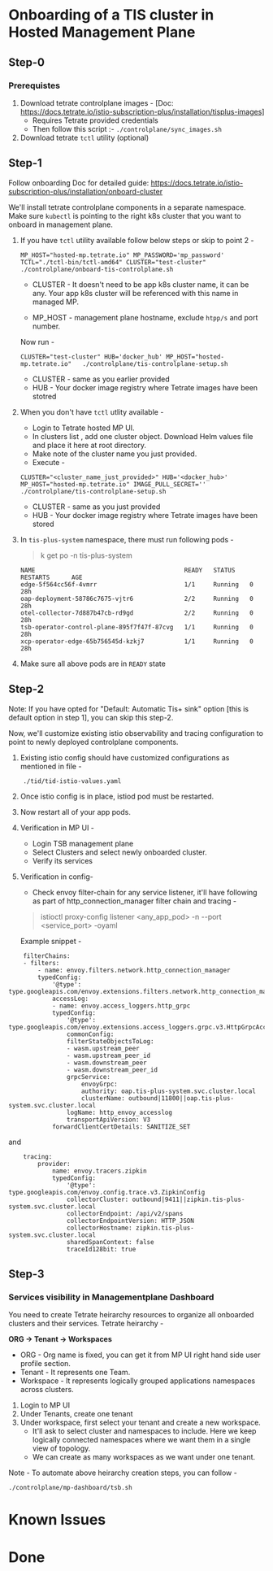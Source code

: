 # Onboarding of a TIS cluster in Hosted Management Plane

## Step-0 
### Prerequistes 
1.  Download tetrate controlplane images - [Doc: https://docs.tetrate.io/istio-subscription-plus/installation/tisplus-images]
    - Requires Tetrate provided credentials
    - Then follow this script :- `./controlplane/sync_images.sh`
2.  Download tetrate `tctl` utility (optional)

## Step-1
Follow onboarding Doc for detailed guide: https://docs.tetrate.io/istio-subscription-plus/installation/onboard-cluster

We'll install tetrate controlplane components in a separate namespace. Make sure `kubectl` is pointing to the right k8s cluster that you want to onboard in management plane.

1.  If you have `tctl` utility available follow below steps or skip to point 2 -

    ``` 
    MP_HOST="hosted-mp.tetrate.io" MP_PASSWORD='mp_password' TCTL="./tctl-bin/tctl-amd64" CLUSTER="test-cluster" ./controlplane/onboard-tis-controlplane.sh
    ```
    - CLUSTER - It doesn't need to be app k8s cluster name, it can be any. Your app k8s cluster will be referenced with this name in managed MP.

    - MP_HOST -  management plane hostname, exclude `htpp/s` and port number.

    Now run -

    ```
    CLUSTER="test-cluster" HUB='docker_hub' MP_HOST="hosted-mp.tetrate.io"   ./controlplane/tis-controlplane-setup.sh
    ```

    - CLUSTER - same as you earlier provided
    - HUB - Your docker image registry where Tetrate images have been stotred


2.  When you don't have `tctl` utlity available -
    - Login to Tetrate hosted MP UI.
    - In clusters list , add one cluster object. Download Helm values file and place it here at root directory.
    - Make note of the cluster name you just provided.
    - Execute -
    ```
    CLUSTER="<cluster_name_just_provided>" HUB='<docker_hub>' MP_HOST="hosted-mp.tetrate.io" IMAGE_PULL_SECRET=''  ./controlplane/tis-controlplane-setup.sh
    ```
    - CLUSTER - same as you just provided
    - HUB - Your docker image registry where Tetrate images have been stored

3. In `tis-plus-system` namespace, there must run following pods -
    > k get po -n tis-plus-system
    ```
    NAME                                         READY   STATUS    RESTARTS      AGE
    edge-5f564cc56f-4vmrr                        1/1     Running   0             28h
    oap-deployment-58786c7675-vjtr6              2/2     Running   0             28h
    otel-collector-7d887b47cb-rd9gd              2/2     Running   0             28h
    tsb-operator-control-plane-895f7f47f-87cvg   1/1     Running   0             28h
    xcp-operator-edge-65b756545d-kzkj7           1/1     Running   0             28h
    ```
4. Make sure all above pods are in `READY` state

## Step-2 
Note: If you have opted for "Default: Automatic Tis+ sink" option [this is default option in step 1], you can skip this step-2.

Now, we'll customize existing istio observability and tracing configuration to point to newly deployed controlplane components.

1. Existing istio config should have customized configurations as mentioned in file -

```
    ./tid/tid-istio-values.yaml
```

2. Once istio config is in place, istiod pod must be restarted.
3. Now restart all of your app pods.
4.  Verification in MP UI -
    - Login TSB management plane
    - Select Clusters and select newly onboarded cluster.
    - Verify its services
5.  Verification in config-
    - Check envoy filter-chain for any service listener, it'll have following as part of http_connection_manager filter chain and tracing -
    > istioctl proxy-config listener <any_app_pod>  -n <namespace> --port <service_port> -oyaml
    
    Example snippet -
```
    filterChains:
    - filters:
        - name: envoy.filters.network.http_connection_manager
        typedConfig:
            '@type': type.googleapis.com/envoy.extensions.filters.network.http_connection_manager.v3.HttpConnectionManager
            accessLog:
            - name: envoy.access_loggers.http_grpc
            typedConfig:
                '@type': type.googleapis.com/envoy.extensions.access_loggers.grpc.v3.HttpGrpcAccessLogConfig
                commonConfig:
                filterStateObjectsToLog:
                - wasm.upstream_peer
                - wasm.upstream_peer_id
                - wasm.downstream_peer
                - wasm.downstream_peer_id
                grpcService:
                    envoyGrpc:
                    authority: oap.tis-plus-system.svc.cluster.local
                    clusterName: outbound|11800||oap.tis-plus-system.svc.cluster.local
                logName: http_envoy_accesslog
                transportApiVersion: V3
            forwardClientCertDetails: SANITIZE_SET
```

and

```
    tracing:
        provider:
            name: envoy.tracers.zipkin
            typedConfig:
                '@type': type.googleapis.com/envoy.config.trace.v3.ZipkinConfig
                collectorCluster: outbound|9411||zipkin.tis-plus-system.svc.cluster.local
                collectorEndpoint: /api/v2/spans
                collectorEndpointVersion: HTTP_JSON
                collectorHostname: zipkin.tis-plus-system.svc.cluster.local
                sharedSpanContext: false
                traceId128bit: true
```

## Step-3

### Services visibility in Managementplane Dashboard

You need to create Tetrate heirarchy resources to organize all onboarded clusters and their services.
Tetrate heirarchy -

**ORG -> Tenant -> Workspaces**

* ORG - Org name is fixed, you can get it from MP UI right hand side user profile section.
* Tenant - It represents one Team.
* Workspace - It represents logically grouped applications namespaces across clusters.

1. Login to MP UI
2. Under Tenants, create one tenant
3.  Under workspace, first select your tenant and create a new workspace.
    - It'll ask to select cluster and namespaces to include. Here we keep logically connected namespaces where we want them in a single view of topology.
    - We can create as many workspaces as we want under one tenant.

Note - To automate above heirarchy creation steps, you can follow -

```
./controlplane/mp-dashboard/tsb.sh
```

# Known Issues


# Done

